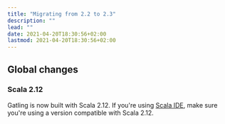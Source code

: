 ```yaml
---
title: "Migrating from 2.2 to 2.3"
description: ""
lead: ""
date: 2021-04-20T18:30:56+02:00
lastmod: 2021-04-20T18:30:56+02:00
---
```


## Global changes

### Scala 2.12

Gatling is now built with Scala 2.12.
If you're using [Scala IDE](http://scala-ide.org/index.html), make sure you're using a version compatible with Scala 2.12.
